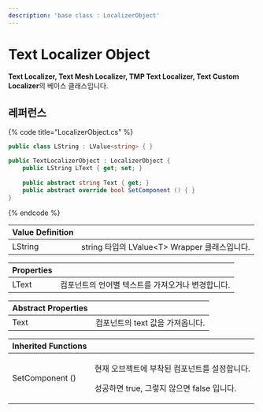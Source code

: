 ```yaml
---
description: 'base class : LocalizerObject'
---
```


# Text Localizer Object

**Text Localizer, Text Mesh Localizer, TMP Text Localizer, Text Custom Localizer**의 베이스 클래스입니다.

## 레퍼런스

{% code title="LocalizerObject.cs" %}
```csharp
public class LString : LValue<string> { }

public TextLocalizerObject : LocalizerObject {
    public LString LText { get; set; }
    
    public abstract string Text { get; }
    public abstract override bool SetComponent () { }
}
```
{% endcode %}

| Value Definition |  |
| :--- | :--- |
| LString | string 타입의 LValue&lt;T&gt; Wrapper 클래스입니다. |

| **Properties** |  |
| :--- | :--- |
| LText | 컴포넌트의 언어별 텍스트를 가져오거나 변경합니다. |

| Abstract Properties |  |
| :--- | :--- |
| Text | 컴포넌트의 text 값을 가져옵니다. |

<table>
  <thead>
    <tr>
      <th style="text-align:left">Inherited Functions</th>
      <th style="text-align:left"></th>
    </tr>
  </thead>
  <tbody>
    <tr>
      <td style="text-align:left">SetComponent ()</td>
      <td style="text-align:left">
        <p>&#xD604;&#xC7AC; &#xC624;&#xBE0C;&#xC81D;&#xD2B8;&#xC5D0; &#xBD80;&#xCC29;&#xB41C;
          &#xCEF4;&#xD3EC;&#xB10C;&#xD2B8;&#xB97C; &#xC124;&#xC815;&#xD569;&#xB2C8;&#xB2E4;.</p>
        <p>&#xC131;&#xACF5;&#xD558;&#xBA74; true, &#xADF8;&#xB807;&#xC9C0; &#xC54A;&#xC73C;&#xBA74;
          false &#xC785;&#xB2C8;&#xB2E4;.</p>
      </td>
    </tr>
  </tbody>
</table>



